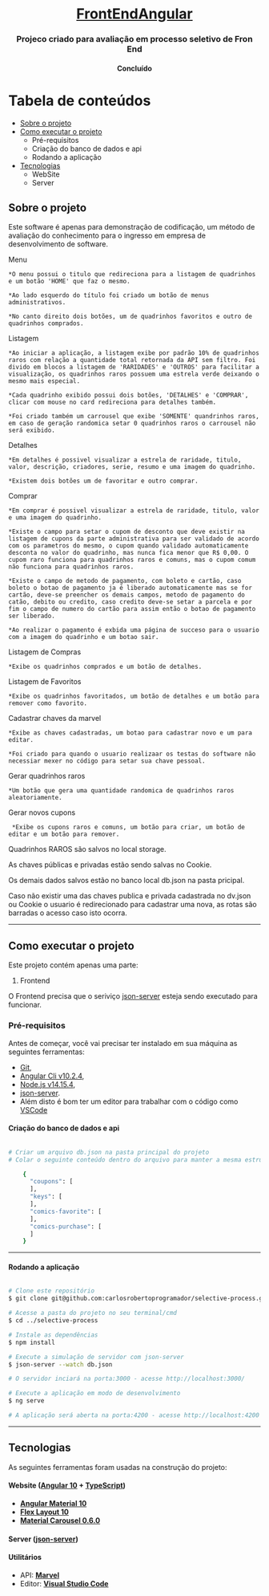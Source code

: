 <h1 align="center">
     <a href="#" alt="site do ecoleta"> FrontEndAngular </a>
</h1>

<h3 align="center">
    Projeco criado para avaliação em processo seletivo de Fron End
</h3>

<h4 align="center">
  Concluído
</h4>

Tabela de conteúdos
=================
<!--ts-->
   * [Sobre o projeto](#sobre)
   * [Como executar o projeto](#como-executar-o-projeto)
     * Pré-requisitos
     * Criação do banco de dados e api
     * Rodando a aplicação
   * [Tecnologias](#tecnologias)
     * WebSite
     * Server
<!--te-->


<a id="sobre"></a>
## Sobre o projeto

  Este software é apenas para demonstração de codificação, um método de avaliação do conhecimento para o ingresso em empresa de desenvolvimento de software.

Menu  

    *O menu possui o titulo que redireciona para a listagem de quadrinhos e um botão 'HOME' que faz o mesmo.
    
    *Ao lado esquerdo do título foi criado um botão de menus administrativos.

    *No canto direito dois botões, um de quadrinhos favoritos e outro de quadrinhos comprados.

Listagem  

    *Ao iniciar a aplicação, a listagem exibe por padrão 10% de quadrinhos raros com relação a quantidade total retornada da API sem filtro. Foi divido em blocos a listagem de 'RARIDADES' e 'OUTROS' para facilitar a visualização, os quadrinhos raros possuem uma estrela verde deixando o mesmo mais especial.

    *Cada quadrinho exibido possui dois botões, 'DETALHES' e 'COMPRAR', clicar com mouse no card redireciona para detalhes também. 
    
    *Foi criado também um carrousel que exibe 'SOMENTE' quandrinhos raros, em caso de geração randomica setar 0 quadrinhos raros o carrousel não será exibido. 

Detalhes  

    *Em detalhes é possivel visualizar a estrela de raridade, titulo, valor, descrição, criadores, serie, resumo e uma imagem do quadrinho.

    *Existem dois botões um de favoritar e outro comprar.

Comprar  

    *Em comprar é possivel visualizar a estrela de raridade, titulo, valor e uma imagem do quadrinho.

    *Existe o campo para setar o cupom de desconto que deve existir na listagem de cupons da parte administrativa para ser validado de acordo com os parametros do mesmo, o cupom quando validado automaticamente desconta no valor do quadrinho, mas nunca fica menor que R$ 0,00. O cupom raro funciona para quadrinhos raros e comuns, mas o cupom comum não funciona para quadrinhos raros.
    
    *Existe o campo de metodo de pagamento, com boleto e cartão, caso boleto o botao de pagamento ja é liberado automaticamente mas se for cartão, deve-se preencher os demais campos, metodo de pagamento do catão, debito ou credito, caso credito deve-se setar a parcela e por fim o campo de numero do cartão para assim então o botao de pagamento ser liberado.

    *Ao realizar o pagamento é exbida uma página de succeso para o usuario com a imagem do quadrinho e um botao sair.

Listagem de Compras

    *Exibe os quadrinhos comprados e um botão de detalhes.

Listagem de Favoritos

    *Exibe os quadrinhos favoritados, um botão de detalhes e um botão para remover como favorito.

Cadastrar chaves da marvel

    *Exibe as chaves cadastradas, um botao para cadastrar novo e um para editar.

    *Foi criado para quando o usuario realizaar os testas do software não necessiar mexer no código para setar sua chave pessoal.

Gerar quadrinhos raros

    *Um botão que gera uma quantidade randomica de quadrinhos raros aleatoriamente.

Gerar novos cupons

     *Exibe os cupons raros e comuns, um botão para criar, um botão de editar e um botão para remover.

Quadrinhos RAROS são salvos no local storage.

As chaves públicas e privadas estão sendo salvas no Cookie.

Os demais dados salvos estão no banco local db.json na pasta pricipal.

Caso não existir uma das chaves publica e privada cadastrada no dv.json ou Cookie o usuario é redirecionado para cadastrar uma nova, as rotas são barradas o acesso caso isto ocorra.
  
---

<a id="como-executar"></a>
## Como executar o projeto

Este projeto contém apenas uma parte:
1. Frontend

O Frontend  precisa que o seriviço [json-server](https://www.fabricadecodigo.com/json-server/) esteja sendo executado para funcionar.

<a id="pre-requisitos"></a>
### Pré-requisitos

Antes de começar, você vai precisar ter instalado em sua máquina as seguintes ferramentas:

   * [Git](https://git-scm.com),
   * [Angular Cli v10.2.4](https://github.com/angular/angular-cli/releases/tag/10.2.4),
   * [Node.js v14.15.4](https://nodejs.org/pt-br/blog/release/v14.15.0/),  
   * [json-server](https://www.fabricadecodigo.com/json-server/).  
   * Além disto é bom ter um editor para trabalhar com o código como [VSCode](https://code.visualstudio.com/)

<a id="instalando-as-ferramentas"></a>
#### Criação do banco de dados e api

```bash

# Criar um arquivo db.json na pasta principal do projeto
# Colar o seguinte conteúdo dentro do arquivo para manter a mesma estrutura do banco de dados que o front end vai consultar:

    {
      "coupons": [
      ],
      "keys": [
      ],
      "comics-favorite": [
      ],
      "comics-purchase": [
      ]
    }

```
---

<a id="rodando-a-aplicação-web"></a>
#### Rodando a aplicação

```bash

# Clone este repositório
$ git clone git@github.com:carlosrobertoprogramador/selective-process.git

# Acesse a pasta do projeto no seu terminal/cmd
$ cd ../selective-process

# Instale as dependências
$ npm install

# Execute a simulação de servidor com json-server
$ json-server --watch db.json

# O servidor inciará na porta:3000 - acesse http://localhost:3000/

# Execute a aplicação em modo de desenvolvimento
$ ng serve

# A aplicação será aberta na porta:4200 - acesse http://localhost:4200

```

---

<a id="tecnologias"></a>
## Tecnologias

As seguintes ferramentas foram usadas na construção do projeto:

#### **Website**  ([Angular 10](https://angular.io/cli)  +  [TypeScript](https://www.typescriptlang.org/))

-   **[Angular Material 10](https://material.angular.io/)**
-   **[Flex Layout 10](https://tburleson-layouts-demos.firebaseapp.com/#/docs)**
-   **[Material Carousel 0.6.0](https://gabrielbusarello.github.io/material2-carousel/)**


#### **Server**  ([json-server](https://www.fabricadecodigo.com/json-server/))

#### [](https://github.com/tgmarinho/Ecoleta#utilit%C3%A1rios)**Utilitários**

-   API:  **[Marvel](https://developer.marvel.com/docs)**
-   Editor:  **[Visual Studio Code](https://code.visualstudio.com/)**
